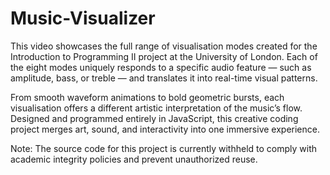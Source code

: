 # Music-Visualizer
This video showcases the full range of visualisation modes created for the Introduction to Programming II project at the University of London. Each of the eight modes uniquely responds to a specific audio feature — such as amplitude, bass, or treble — and translates it into real-time visual patterns.

From smooth waveform animations to bold geometric bursts, each visualisation offers a different artistic interpretation of the music’s flow. Designed and programmed entirely in JavaScript, this creative coding project merges art, sound, and interactivity into one immersive experience.

Note: The source code for this project is currently withheld to comply with academic integrity policies and prevent unauthorized reuse.
